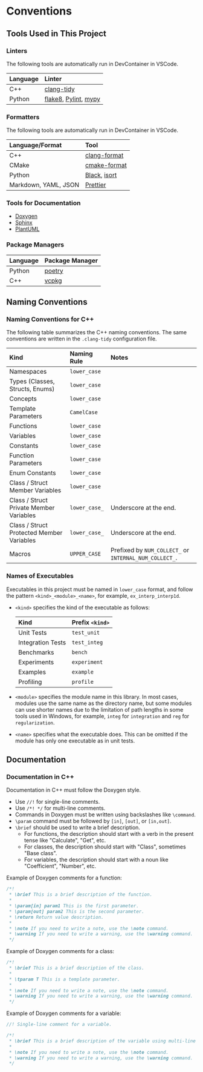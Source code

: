 # Conventions

## Tools Used in This Project

### Linters

The following tools are automatically run in DevContainer in VSCode.

| Language | Linter                                                                                                                                       |
| :------- | :------------------------------------------------------------------------------------------------------------------------------------------- |
| C++      | [clang-tidy](https://clang.llvm.org/extra/clang-tidy/)                                                                                       |
| Python   | [flake8](https://flake8.pycqa.org/en/latest/), [Pylint](https://pylint.pycqa.org/en/latest/), [mypy](https://mypy.readthedocs.io/en/stable/) |

### Formatters

The following tools are automatically run in DevContainer in VSCode.

| Language/Format      | Tool                                                                                      |
| :------------------- | :---------------------------------------------------------------------------------------- |
| C++                  | [clang-format](https://clang.llvm.org/docs/ClangFormat.html)                              |
| CMake                | [cmake-format](https://github.com/cheshirekow/cmake_format)                               |
| Python               | [Black](https://black.readthedocs.io/en/stable/), [isort](https://pycqa.github.io/isort/) |
| Markdown, YAML, JSON | [Prettier](https://prettier.io/)                                                          |

### Tools for Documentation

- [Doxygen](https://www.doxygen.nl/index.html)
- [Sphinx](https://www.sphinx-doc.org/)
- [PlantUML](https://plantuml.com/en/)

### Package Managers

| Language | Package Manager                      |
| :------- | :----------------------------------- |
| Python   | [poetry](https://python-poetry.org/) |
| C++      | [vcpkg](https://vcpkg.io)            |

## Naming Conventions

### Naming Conventions for C++

The following table summarizes the C++ naming conventions.
The same conventions are written in the `.clang-tidy` configuration file.

| Kind                                      | Naming Rule   | Notes                                                  |
| :---------------------------------------- | :------------ | :----------------------------------------------------- |
| Namespaces                                | `lower_case`  |                                                        |
| Types (Classes, Structs, Enums)           | `lower_case`  |                                                        |
| Concepts                                  | `lower_case`  |                                                        |
| Template Parameters                       | `CamelCase`   |                                                        |
| Functions                                 | `lower_case`  |                                                        |
| Variables                                 | `lower_case`  |                                                        |
| Constants                                 | `lower_case`  |                                                        |
| Function Parameters                       | `lower_case`  |                                                        |
| Enum Constants                            | `lower_case`  |                                                        |
| Class / Struct Member Variables           | `lower_case`  |                                                        |
| Class / Struct Private Member Variables   | `lower_case_` | Underscore at the end.                                 |
| Class / Struct Protected Member Variables | `lower_case_` | Underscore at the end.                                 |
| Macros                                    | `UPPER_CASE`  | Prefixed by `NUM_COLLECT_` or `INTERNAL_NUM_COLLECT_`. |

### Names of Executables

Executables in this project must be named in `lower_case` format,
and follow the pattern `<kind>_<module>_<name>`,
for example, `ex_interp_interp1d`.

- `<kind>` specifies the kind of the executable as follows:

  | Kind              | Prefix `<kind>` |
  | :---------------- | :-------------- |
  | Unit Tests        | `test_unit`     |
  | Integration Tests | `test_integ`    |
  | Benchmarks        | `bench`         |
  | Experiments       | `experiment`    |
  | Examples          | `example`       |
  | Profiling         | `profile`       |

- `<module>` specifies the module name in this library.
  In most cases, modules use the same name as the directory name,
  but some modules can use shorter names
  due to the limitation of path lengths in some tools used in Windows,
  for example, `integ` for `integration` and `reg` for `regularization`.

- `<name>` specifies what the executable does.
  This can be omitted if the module has only one executable
  as in unit tests.

## Documentation

### Documentation in C++

Documentation in C++ must follow the Doxygen style.

- Use `//!` for single-line comments.
- Use `/*! */` for multi-line comments.
- Commands in Doxygen must be written using backslashes like `\command`.
- `\param` command must be followed by `[in]`, `[out]`, or `[in,out]`.
- `\brief` should be used to write a brief description.
  - For functions, the description should start with a verb in the present tense
    like "Calculate", "Get", etc.
  - For classes, the description should start with "Class", sometimes "Base class".
  - For variables, the description should start with a noun
    like "Coefficient", "Number", etc.

Example of Doxygen comments for a function:

```cpp
/*!
 * \brief This is a brief description of the function.
 *
 * \param[in] param1 This is the first parameter.
 * \param[out] param2 This is the second parameter.
 * \return Return value description.
 *
 * \note If you need to write a note, use the \note command.
 * \warning If you need to write a warning, use the \warning command.
 */
```

Example of Doxygen comments for a class:

```cpp
/*!
 * \brief This is a brief description of the class.
 *
 * \tparam T This is a template parameter.
 *
 * \note If you need to write a note, use the \note command.
 * \warning If you need to write a warning, use the \warning command.
 */
```

Example of Doxygen comments for a variable:

```cpp
//! Single-line comment for a variable.
```

```cpp
/*!
 * \brief This is a brief description of the variable using multi-line comments.
 *
 * \note If you need to write a note, use the \note command.
 * \warning If you need to write a warning, use the \warning command.
 */
```
